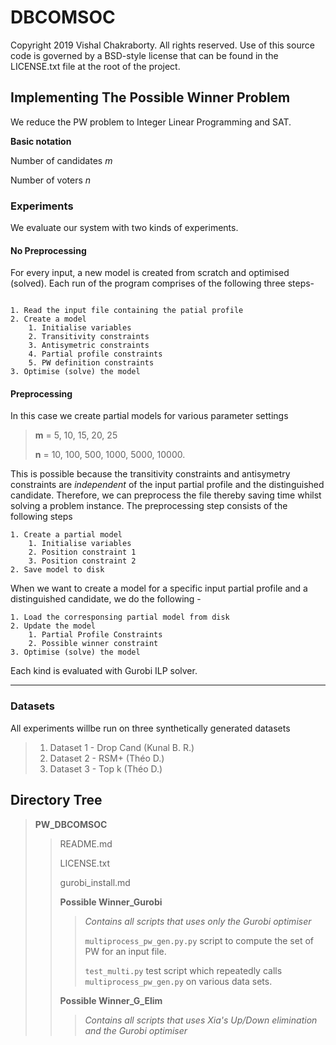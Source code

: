 # DBCOMSOC

Copyright 2019 Vishal Chakraborty. All rights reserved.
Use of this source code is governed by a BSD-style license that can be found in the LICENSE.txt file at the root of the project.

## Implementing The Possible Winner Problem
We reduce the PW problem to Integer Linear Programming and SAT. 

__Basic notation__

Number of candidates _m_

Number of voters _n_

### Experiments
We evaluate our system with two kinds of experiments. 
#### No Preprocessing
For every input, a new model is created from scratch and optimised (solved).
Each run of the program comprises of the following three steps-
```

1. Read the input file containing the patial profile
2. Create a model
    1. Initialise variables
    2. Transitivity constraints
    3. Antisymetric constraints
    4. Partial profile constraints
    5. PW definition constraints
3. Optimise (solve) the model
```
#### Preprocessing
In this case we create partial models for various parameter settings 

>__m__ = 5, 10, 15, 20, 25
>
> __n__ = 10, 100, 500, 1000, 5000, 10000.

This is possible because the transitivity constraints and antisymetry constraints are _independent_ of the input partial profile and the distinguished candidate. Therefore, we can preprocess the file thereby saving time whilst solving a problem instance. The preprocessing step consists of the following steps 

```
1. Create a partial model
    1. Initialise variables
    2. Position constraint 1
    3. Position constraint 2
2. Save model to disk
```

When we want to create a model for a specific input partial profile and a distinguished candidate, we do the following -
```
1. Load the corresponsing partial model from disk 
2. Update the model
    1. Partial Profile Constraints
    2. Possible winner constraint
3. Optimise (solve) the model
```

Each kind is evaluated with Gurobi ILP solver.

---

### Datasets

All experiments willbe run on three synthetically generated datasets

>1. Dataset 1 - Drop Cand (Kunal B. R.)
>2. Dataset 2 - RSM+ (Théo D.)
>3. Dataset 3 - Top k (Théo D.)

## Directory Tree

>__PW_DBCOMSOC__
>>
>>README.md
>>
>>LICENSE.txt
>>
>>gurobi_install.md
>>
>>__Possible Winner_Gurobi__
>>>
>>>_Contains all scripts that uses only the Gurobi optimiser_
>>>
>>>
>>> `multiprocess_pw_gen.py.py` script to compute the set of PW for an input file.
>>>
>>> `test_multi.py`  test script which repeatedly calls `multiprocess_pw_gen.py` on various data sets.
>>
>>__Possible Winner_G_Elim__
>>>_Contains all scripts that uses Xia's Up/Down elimination and the Gurobi optimiser_

